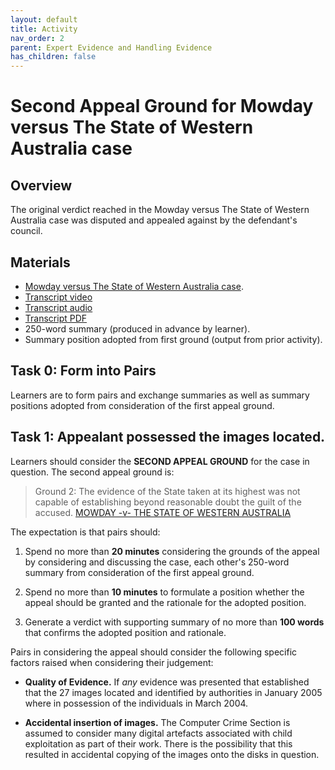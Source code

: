 ```yaml
---
layout: default
title: Activity
nav_order: 2
parent: Expert Evidence and Handling Evidence
has_children: false
---
```


# Second Appeal Ground for Mowday versus The State of Western Australia case

## Overview
The original verdict reached in the Mowday versus The State of Western Australia case was disputed and appealed against by the defendant's council.

## Materials
* [Mowday versus The State of Western Australia case](caseSummary).
* [Transcript video](resources/mowday.m4v)
* [Transcript audio](resources/mowday.m4a)
* [Transcript PDF](resources/mowday.pdf)
* 250-word summary (produced in advance by learner).
* Summary position adopted from first ground (output from prior activity).

## Task 0: Form into Pairs
Learners are to form pairs and exchange summaries as well as summary positions adopted from consideration of the first appeal ground.

## Task 1: Appealant possessed the images located.
Learners should consider the **SECOND APPEAL GROUND** for the case in question. The second appeal ground is:

> Ground 2:
> The evidence of the State taken at its highest was not capable of establishing beyond reasonable doubt the guilt of the accused.
[MOWDAY -v- THE STATE OF WESTERN AUSTRALIA](https://jade.io/article/12808)

The expectation is that pairs should:

1. Spend no more than **20 minutes** considering the grounds of the appeal by considering and discussing the case, each other's 250-word summary from consideration of the first appeal ground.

2. Spend no more than **10 minutes** to formulate a position whether the appeal should be granted and the rationale for the adopted position.

3. Generate a verdict with supporting summary of no more than **100 words** that confirms the adopted position and rationale.

Pairs in considering the appeal should consider the following specific factors raised when considering their judgement:

* **Quality of Evidence.** If *any* evidence was presented that established that the 27 images located and identified by authorities in January 2005 where in possession of the individuals in March 2004.

* **Accidental insertion of images.** The Computer Crime Section is assumed to consider many digital artefacts associated with child exploitation as part of their work. There is the possibility that this resulted in accidental copying of the images onto the disks in question.
